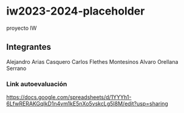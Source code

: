 # iw2023-2024-placeholder
proyecto IW
## Integrantes
Alejandro Arias Casquero
Carlos Flethes Montesinos
Alvaro Orellana Serrano

### Link autoevaluación
https://docs.google.com/spreadsheets/d/1YYYh1-6LfwRERAKGqIkD1n4vm1kE5nXo5vskcLg5I8M/edit?usp=sharing

